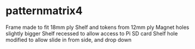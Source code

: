 # patternmatrix4
Frame made to fit 18mm ply
Shelf and tokens from 12mm ply
Magnet holes slightly bigger
Shelf recessed to allow access to Pi SD card
Shelf hole modified to allow slide in from side, and drop down
